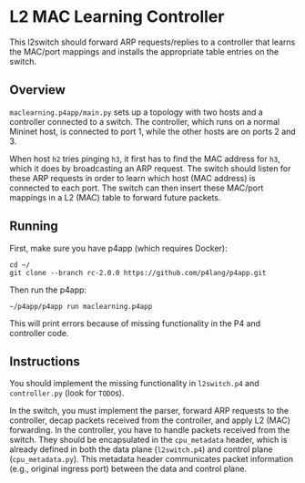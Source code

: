 # L2 MAC Learning Controller

This l2switch should forward ARP requests/replies to a controller that learns
the MAC/port mappings and installs the appropriate table entries on the switch.

## Overview

`maclearning.p4app/main.py` sets up a topology with two hosts and a controller
connected to a switch. The controller, which runs on a normal Mininet host, is
connected to port 1, while the other hosts are on ports 2 and 3.

When host `h2` tries pinging `h3`, it first has to find the MAC address for
`h3`, which it does by broadcasting an ARP request. The switch should listen
for these ARP requests in order to learn which host (MAC address) is connected
to each port. The switch can then insert these MAC/port mappings in a L2 (MAC)
table to forward future packets.

## Running

First, make sure you have p4app (which requires Docker):

    cd ~/
    git clone --branch rc-2.0.0 https://github.com/p4lang/p4app.git

Then run the p4app:

    ~/p4app/p4app run maclearning.p4app

This will print errors because of missing functionality in the P4 and
controller code.

## Instructions

You should implement the missing functionality in `l2switch.p4` and
`controller.py` (look for `TODO`s).

In the switch, you must implement the parser, forward ARP requests to the
controller, decap packets received from the controller, and apply L2 (MAC)
forwarding. In the controller, you have to handle packets received from the
switch. They should be encapsulated in the `cpu_metadata` header, which is
already defined in both the data plane (`l2switch.p4`) and control plane
(`cpu_metadata.py`). This metadata header communicates packet information
(e.g., original ingress port) between the data and control plane.
